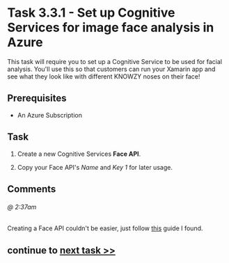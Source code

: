 # Task 3.3.1 - Set up Cognitive Services for image face analysis in Azure

This task will require you to set up a Cognitive Service to be used for facial analysis.  You'll use this so that customers can run your Xamarin app and see what they look like with different KNOWZY noses on their face!

## Prerequisites 

* An Azure Subscription

## Task 

1.  Create a new Cognitive Services **Face API**.  

2.  Copy your Face API's *Name* and *Key 1* for later usage.

## Comments

###### @ 2:37am
Creating a Face API couldn't be easier, just follow [this](https://docs.microsoft.com/en-us/azure/cognitive-services/cognitive-services-apis-create-account) guide I found.

## continue to [next task >> ](332_AzureFunction.md)
